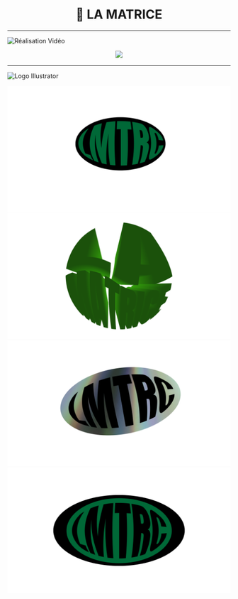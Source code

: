<h1 align="center">🤖 LA MATRICE</h1>

---

![Réalisation Vidéo](https://img.shields.io/badge/Réalisation%20Vidéo-006400?style=for-the-badge)

<p align="center">
  <a href="https://www.youtube.com/watch?v=Mvy7IHyUUAw" target="_blank">
    <img src="https://img.shields.io/badge/VISIONNER%20LA%20VIDÉO%20-%20YouTube-FF0000?style=for-the-badge&logo=youtube&logoColor=white">
  </a>
</p>

---

![Logo Illustrator](https://img.shields.io/badge/Logo%20Illustrator-006400?style=for-the-badge)

![logo LMTRC](./lmtrcOvaleNV.png)  
![logo LMTRC](./laMatrice3D.png)  
![logo LMTRC](./lmtrcOvaleDVD.png)  
![logo LMTRC](./lmtrcOvaleNbienVN.png)
